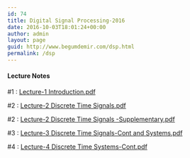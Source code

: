 ```yaml
---
id: 74
title: Digital Signal Processing-2016
date: 2016-10-03T18:01:24+00:00
author: admin
layout: page
guid: http://www.begumdemir.com/dsp.html
permalink: /dsp
---
```

<h4>Lecture Notes</h4>

#1 : <a href="./assets/docs/dsp/Lecture-1 Introduction.pdf">Lecture-1 Introduction.pdf</a>

#2 : <a href="./assets/docs/dsp/Lecture-2 Discrete Time Signals.pdf">Lecture-2 Discrete Time Signals.pdf</a>

#2 : <a href="./assets/docs/dsp/Lecture-2 Discrete Time Signals -Supplementary.pdf">Lecture-2 Discrete Time Signals -Supplementary.pdf</a>

#3 : <a href="./assets/docs/dsp/Lecture-3 Discrete Time Signals-Cont and Systems.pdf">Lecture-3 Discrete Time Signals-Cont and Systems.pdf</a>

#4 : <a href="./assets/docs/dsp/Lecture-4 Discrete Time Systems-Cont.pdf">Lecture-4 Discrete Time Systems-Cont.pdf</a>


